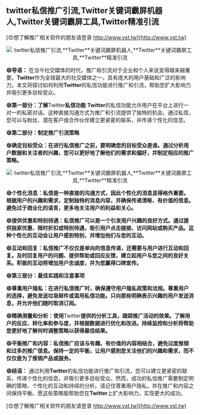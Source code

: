 ## **twitter私信推广引流,**Twitter**关键词霸屏机器人,**Twitter**关键词霸屏工具,**Twitter**精准引流**

[😍想了解推广相关软件的朋友请登录 http://www.vst.tw](http://www.vst.tw)

 <center><img src="https://vst.tw/MP4/tuiguang/png/2.png" alt="twitter私信推广引流,**Twitter**关键词霸屏机器人,**Twitter**关键词霸屏工具,**Twitter**精准引流"></center>

**😄导语：**
在当今社交媒体的时代，推广和引流对于企业和个人来说变得越来越重要。**Twitter**作为全球最大的社交媒体之一，具有庞大的用户基础和广泛的影响力。本文将探讨如何利用**Twitter**的私信功能进行推广和引流，帮助您扩大影响力并吸引更多目标受众。

**😄第一部分：了解**Twitter**私信功能**
**Twitter**的私信功能允许用户在平台上进行一对一的私密对话。这种直接沟通方式为推广和引流提供了独特的机会。通过私信，您可以与粉丝、潜在客户或合作伙伴建立更紧密的联系，并传递个性化的信息。

**😄第二部分：制定推广引流策略**

**😄确定目标受众：在进行私信推广之前，要明确您的目标受众是谁。通过分析用户数据和关注者的兴趣，您可以更好地了解他们的需求和偏好，并制定相应的推广策略。**

 <center><img src="https://vst.tw/MP4/tuiguang/png/7.png" alt="twitter私信推广引流,**Twitter**关键词霸屏机器人,**Twitter**关键词霸屏工具,**Twitter**精准引流"></center>

**😄个性化消息：私信是一种直接的沟通方式，因此个性化的消息显得格外重要。根据用户的兴趣和需求，定制独特的消息内容，并确保传递清晰、有价值的信息。避免过于商业化的语言，更多地关注用户的利益和关心。**

**😄提供优惠和特别待遇：私信推广可以是一个引发用户兴趣的良好方式。通过提供独家优惠、限时折扣或特别待遇，吸引用户点击链接、访问网站或购买产品。这种个性化的互动会让用户感到特别，并增加他们与您的互动。**

**😄互动和回复：私信推广不仅仅是单向的信息传递，还需要与用户进行互动和回复。及时回复用户的问题、提供帮助或回应反馈，建立起用户与您之间的良好关系。积极的互动将增加用户忠诚度，并为您赢得口碑宣传。**

**😄第三部分：最佳实践和注意事项**

**😄尊重用户隐私：在进行私信推广时，确保遵守用户隐私政策和法规。尊重用户的选择，避免发送垃圾邮件或滥用私信功能。只向那些明确表示兴趣的用户发送消息，并允许他们随时取消订阅。**

**😄精确测量和分析：使用**Twitter**提供的分析工具，跟踪推广活动的效果。了解用户的反应、转化率和参与度，并根据数据进行优化和改进。持续监控和分析将帮助您更好地了解何时调整策略以获得最佳结果。**

**😄平衡推广和内容：私信推广应该与有趣、有价值的内容相结合，避免过度推销和过多的推广信息。保持一定的平衡，让用户感到您关注他们的兴趣和需求，而不仅仅是为了推销产品或服务。**

**😄结语：**
通过利用**Twitter**的私信功能进行推广和引流，您可以建立更紧密的联系，传递个性化的信息，并吸引更多目标受众。然而，成功的私信推广需要制定明确的策略、个性化的互动和持续的分析。请记住尊重用户隐私，并在推广和内容之间保持平衡。愿这些策略能帮助您在**Twitter**上扩大影响力，实现更大的成功。

[😍想了解推广相关软件的朋友请登录 http://www.vst.tw](http://www.vst.tw)



